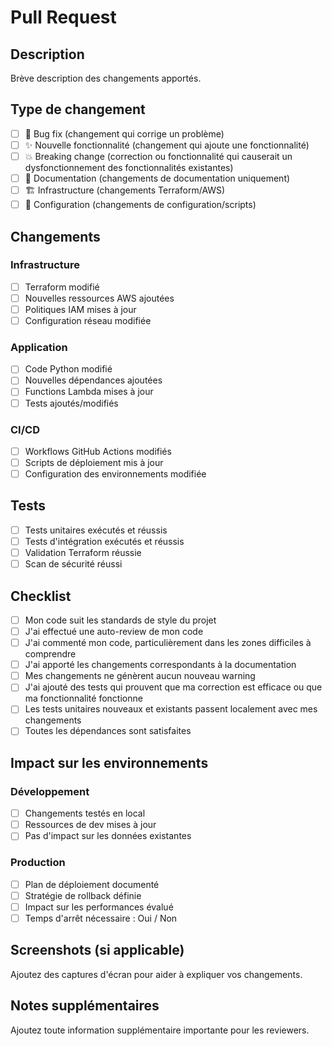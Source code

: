 # Pull Request

## Description

Brève description des changements apportés.

## Type de changement

- [ ] 🐛 Bug fix (changement qui corrige un problème)
- [ ] ✨ Nouvelle fonctionnalité (changement qui ajoute une fonctionnalité)
- [ ] 💥 Breaking change (correction ou fonctionnalité qui causerait un dysfonctionnement des fonctionnalités existantes)
- [ ] 📝 Documentation (changements de documentation uniquement)
- [ ] 🏗️ Infrastructure (changements Terraform/AWS)
- [ ] 🔧 Configuration (changements de configuration/scripts)

## Changements

### Infrastructure
- [ ] Terraform modifié
- [ ] Nouvelles ressources AWS ajoutées
- [ ] Politiques IAM mises à jour
- [ ] Configuration réseau modifiée

### Application
- [ ] Code Python modifié
- [ ] Nouvelles dépendances ajoutées
- [ ] Functions Lambda mises à jour
- [ ] Tests ajoutés/modifiés

### CI/CD
- [ ] Workflows GitHub Actions modifiés
- [ ] Scripts de déploiement mis à jour
- [ ] Configuration des environnements modifiée

## Tests

- [ ] Tests unitaires exécutés et réussis
- [ ] Tests d'intégration exécutés et réussis
- [ ] Validation Terraform réussie
- [ ] Scan de sécurité réussi

## Checklist

- [ ] Mon code suit les standards de style du projet
- [ ] J'ai effectué une auto-review de mon code
- [ ] J'ai commenté mon code, particulièrement dans les zones difficiles à comprendre
- [ ] J'ai apporté les changements correspondants à la documentation
- [ ] Mes changements ne génèrent aucun nouveau warning
- [ ] J'ai ajouté des tests qui prouvent que ma correction est efficace ou que ma fonctionnalité fonctionne
- [ ] Les tests unitaires nouveaux et existants passent localement avec mes changements
- [ ] Toutes les dépendances sont satisfaites

## Impact sur les environnements

### Développement
- [ ] Changements testés en local
- [ ] Ressources de dev mises à jour
- [ ] Pas d'impact sur les données existantes

### Production
- [ ] Plan de déploiement documenté
- [ ] Stratégie de rollback définie
- [ ] Impact sur les performances évalué
- [ ] Temps d'arrêt nécessaire : Oui / Non

## Screenshots (si applicable)

Ajoutez des captures d'écran pour aider à expliquer vos changements.

## Notes supplémentaires

Ajoutez toute information supplémentaire importante pour les reviewers.
